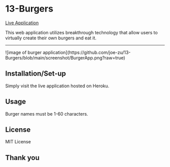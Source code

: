 # 13-Burgers

[Live Application](https://ancient-garden-23165.herokuapp.com/)

This web application utilizes breakthrough technology that allow users to virtually create their own burgers and eat it. 
<hr>
![image of burger application](https://github.com/joe-zu/13-Burgers/blob/main/screenshot/BurgerApp.png?raw=true)

## Installation/Set-up
Simply visit the live application hosted on Heroku.

## Usage 
Burger names must be 1-60 characters.

## License
MIT License

## Thank you
